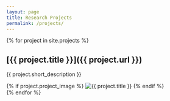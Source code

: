 ```yaml
---
layout: page
title: Research Projects
permalink: /projects/
---
```


{% for project in site.projects %}
## [{{ project.title }}]({{ project.url }})
<div class="project-item">
    <p>{{ project.short_description }}</p>
    {% if project.project_image %}
    <img src="{{ project.project_image }}" alt="{{ project.title }}" class="project-image">
    {% endif %}
</div>
{% endfor %}